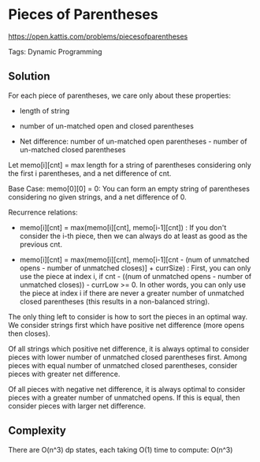 # Pieces of Parentheses

https://open.kattis.com/problems/piecesofparentheses

Tags: Dynamic Programming

## Solution

For each piece of parentheses, we care only about these properties:

* length of string

* number of un-matched open and closed parentheses

* Net difference: number of un-matched open parentheses - number of un-matched
closed parentheses

Let memo[i][cnt] = max length for a string of parentheses considering only the
first i parentheses, and a net difference of cnt.

Base Case: memo[0][0] = 0: You can form an empty string of parentheses
considering no given strings, and a net difference of 0.

Recurrence relations:

* memo[i][cnt] = max(memo[i][cnt], memo[i-1][cnt]) : If you don't consider the
i-th piece, then we can always do at least as good as the previous cnt.

* memo[i][cnt] = max(memo[i][cnt], memo[i-1][cnt - (num of unmatched opens -
number of unmatched closes)] + currSize) : First, you can only use the piece at
index i, if cnt - ((num of unmatched opens - number of unmatched closes)) -
currLow >= 0. In other words, you can only use the piece at index i if there are
never a greater number of unmatched closed parentheses (this results in a
non-balanced string).

The only thing left to consider is how to sort the pieces in an optimal way. We
consider strings first which have positive net difference (more opens then
closes).

Of all strings which positive net difference, it is always optimal to consider
pieces with lower number of unmatched closed parentheses first. Among pieces
with equal number of unmatched closed parentheses, consider pieces with greater
net difference.

Of all pieces with negative net difference, it is always optimal to consider
pieces with a greater number of unmatched opens. If this is equal, then consider
pieces with larger net difference.

## Complexity

There are O(n^3) dp states, each taking O(1) time to compute: O(n^3)
